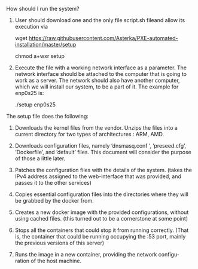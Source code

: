 How should I run the system?

1) User should download one and the only file script.sh fileand allow its execution via

    wget https://raw.githubusercontent.com/Asterka/PXE-automated-installation/master/setup

    chmod a+wxr setup

2) Execute the file with a working network interface as a parameter. The network interface should be attached to the computer that is going to work as a server. The network should also have another computer, which we will install our system, to be a part of it. The example for enp0s25 is:

    ./setup enp0s25


The setup file does the following:
1) Downloads the kernel files from the vendor. Unzips the files into a
current directory for two types of architectures : ARM, AMD.

2) Downloads configuration files, namely ’dnsmasq.conf ’, ’preseed.cfg’,
’Dockerfile’, and ’default’ files. This document will consider the purpose of
those a little later.

3) Patches the configuration files with the details of the system. (takes
the IPv4 address assigned to the web-interface that was provided, and passes it
to the other services)

4) Copies essential configuration files into the directories where they will be
grabbed by the docker from.

5) Creates a new docker image with the provided configurations, without
using cached files. (this turned out to be a cornerstone at some point)

6) Stops all the containers that could stop it from running correctly.
(That is, the container that could be running occupying the :53 port, mainly
the previous versions of this server)

7) Runs the image in a new container, providing the network configu-
ration of the host machine.
